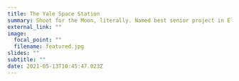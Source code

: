 ```yaml
---
title: The Yale Space Station
summary: Shoot for the Moon, literally. Named best senior project in Electrical Engineering.
external_link: ""
image:
  focal_point: ""
  filename: featured.jpg
slides: ""
subtitle: ""
date: 2021-05-13T10:45:47.023Z
---
```

